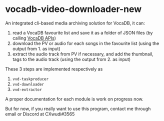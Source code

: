 # vocadb-video-downloader-new

An integrated cli-based media archiving solution for VocaDB, it can:

1. read a VocaDB favourite list and save it as a folder of JSON files (by calling [VocaDB APIs](https://vocadb.net/swagger/index.html))
2. download the PV or audio for each songs in the favourite list (using the output from 1. as input)
3. extract the audio track from PV if necessary, and add the thumbnail, tags to the audio track (using the output from 2. as input)

These 3 steps are implemented respectively as

1. `vvd-taskproducer`
2. `vvd-downloader`
3. `vvd-extractor`

A proper documentation for each module is work on progress now.

But for now, if you really want to use this program, contact me through email or Discord at CXwudi#3565
